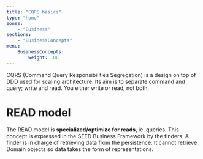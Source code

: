 ```yaml
---
title: "CQRS basics"
type: "home"
zones:
    - "Business"
sections:
    - "BusinessConcepts"
menu:
    BusinessConcepts:
        weight: 100
---
```


CQRS (Command Query Responsibilities Segregation) is a design on top of DDD used for scaling architecture. Its aim is to 
separate command and query; write and read. You either write or read, not both.

# READ model

The READ model is **specialized/optimize for reads**, ie. queries. This concept is expressed in the SEED Business 
Framework by the finders. A finder is in charge of retrieving data from the persistence. It cannot retrieve Domain 
objects so data takes the form of representations.

